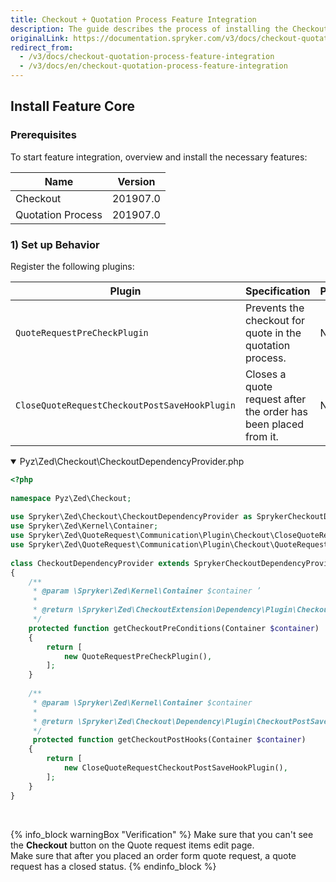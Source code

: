 ```yaml
---
title: Checkout + Quotation Process Feature Integration
description: The guide describes the process of installing the Checkout + Quotation process feature into your project.
originalLink: https://documentation.spryker.com/v3/docs/checkout-quotation-process-feature-integration
redirect_from:
  - /v3/docs/checkout-quotation-process-feature-integration
  - /v3/docs/en/checkout-quotation-process-feature-integration
---
```


## Install Feature Core
### Prerequisites
To start feature integration, overview and install the necessary features:

| Name | Version |
| --- | --- |
| Checkout | 201907.0 |
| Quotation Process | 201907.0 |

### 1) Set up Behavior
Register the following plugins:

| Plugin | Specification | Prerequisites | Namespace |
| --- | --- | --- | --- |
| `QuoteRequestPreCheckPlugin` | Prevents the checkout for quote in the quotation process. | None | `Spryker\Zed\QuoteRequest\Communication\Plugin\Checkout` |
| `CloseQuoteRequestCheckoutPostSaveHookPlugin` | Closes a quote request after the order has been placed from it. | None | `Spryker\Zed\QuoteRequest\Communication\Plugin\Checkout` |

<details open>
<summary>Pyz\Zed\Checkout\CheckoutDependencyProvider.php</summary>
    
```php
<?php
 
namespace Pyz\Zed\Checkout;
 
use Spryker\Zed\Checkout\CheckoutDependencyProvider as SprykerCheckoutDependencyProvider;
use Spryker\Zed\Kernel\Container;
use Spryker\Zed\QuoteRequest\Communication\Plugin\Checkout\CloseQuoteRequestCheckoutPostSaveHookPlugin;
use Spryker\Zed\QuoteRequest\Communication\Plugin\Checkout\QuoteRequestPreCheckPlugin;
 
class CheckoutDependencyProvider extends SprykerCheckoutDependencyProvider
{
	/**
	 * @param \Spryker\Zed\Kernel\Container $container ’
	 *
	 * @return \Spryker\Zed\CheckoutExtension\Dependency\Plugin\CheckoutPreConditionPluginInterface[]
	 */
	protected function getCheckoutPreConditions(Container $container)
	{
		return [
			new QuoteRequestPreCheckPlugin(),
		];
	}
 
	/**
	 * @param \Spryker\Zed\Kernel\Container $container
	 *
	 * @return \Spryker\Zed\Checkout\Dependency\Plugin\CheckoutPostSaveHookInterface[]
	 */
	 protected function getCheckoutPostHooks(Container $container)
	{
		return [
			new CloseQuoteRequestCheckoutPostSaveHookPlugin(),
		];
	}
}
```

</br>
</details>

{% info_block warningBox "Verification" %}
Make sure that you can't see the **Checkout** button on the Quote request items edit page.</br>Make sure that after you placed an order form quote request, a quote request has a closed status.
{% endinfo_block %}
